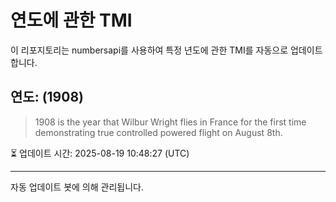 
# 연도에 관한 TMI

이 리포지토리는 numbersapi를 사용하여 특정 년도에 관한 TMI를 자동으로 업데이트합니다.

## 연도: (1908)
> 1908 is the year that Wilbur Wright flies in France for the first time demonstrating true controlled powered flight on August 8th.

⏳ 업데이트 시간: 2025-08-19 10:48:27 (UTC)

---
자동 업데이트 봇에 의해 관리됩니다.
